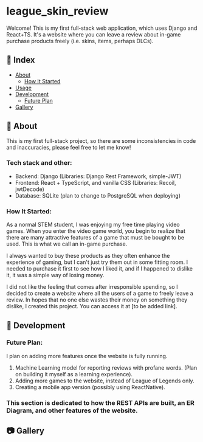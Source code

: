 # league_skin_review 
Welcome! This is my first full-stack web application, which uses Django and React+TS. 
It's a website where you can leave a review about in-game purchase products freely (i.e. skins, items, perhaps DLCs).

## :ledger: Index

- [About](#beginner-about)
  - [How It Started](#how-it-started)
- [Usage](#zap-usage)
- [Development](#wrench-development)
  - [Future Plan](#future-plan)
- [Gallery](#camera-gallery)


##  :beginner: About
  This is my first full-stack project, so there are some inconsistencies in code and inaccuracies, please feel free to let me know!
  
  ### Tech stack and other:
   - Backend: Django (Libraries: Django Rest Framework, simple-JWT)
   - Frontend: React + TypeScript, and vanilla CSS (Libraries: Recoil, jwtDecode)
   - Database: SQLite (plan to change to PostgreSQL when deploying)
  
  ###  How It Started: 
  As a normal STEM student, I was enjoying my free time playing video games. When you enter the video game world, you begin to realize that there are many attractive features of a game that must be bought to be used. This is what we call an in-game purchase.
  
  I always wanted to buy these products as they often enhance the experience of gaming, but I can't just try them out in some fitting room. I needed to purchase it first to see how I liked it, and if I happened to dislike it, it was a simple way of losing money. 
  
  I did not like the feeling that comes after irresponsible spending, so I decided to create a website where all the users of a game to freely leave a review. In hopes that no one else wastes their money on something they dislike, I created this project. You can access it at [to be added link]. 



##  :wrench: Development

  ### Future Plan:
  I plan on adding more features once the website is fully running.
   1. Machine Learning model for reporting reviews with profane words. (Plan on building it myself as a learning experience).
   2. Adding more games to the website, instead of League of Legends only.  
   3. Creating a mobile app version (possibly using ReactNative). 

  ### This section is dedicated to how the REST APIs are built, an ER Diagram, and other features of the website. 



##  :camera: Gallery
